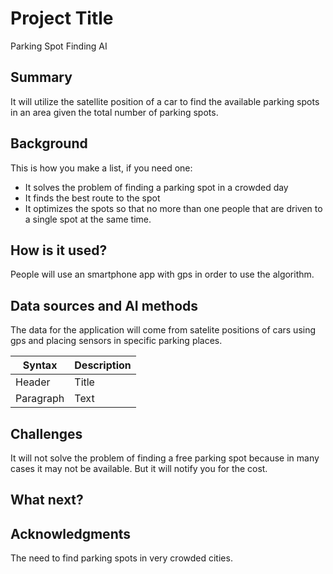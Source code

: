 
# Project Title

Parking Spot Finding AI

## Summary

It will utilize the satellite position of a car to find the available parking spots in an area given the total number of parking spots.

## Background
This is how you make a list, if you need one:
* It solves the problem of finding a parking spot in a crowded day
* It finds the best route to the spot
* It optimizes the spots so that no more than one people that are driven to a single spot at the same time.


## How is it used?

People will use an smartphone app with gps in order to use the algorithm. 


## Data sources and AI methods
The data for the application will come from satelite positions of cars using gps and placing sensors in specific parking places. 

| Syntax      | Description |
| ----------- | ----------- |
| Header      | Title       |
| Paragraph   | Text        |

## Challenges

It will not solve the problem of finding a free parking spot because in many cases it may not be available. But it will notify you for the cost. 

## What next?

## Acknowledgments
The need to find parking spots in very crowded cities. 
